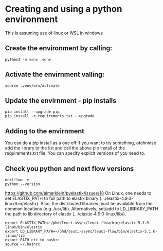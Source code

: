 # Creating and using a python environment

This is assuming use of linux or WSL in windows




## Create the environment by calling:
```
python3 -m venv .venv
```

## Activate the envirnment valling:
```
source .venv/bin/activate
```

## Update the envirnment - pip installs
```
pip install --upgrade pip
pip install -r requirements.txt --upgrade
```

## Adding to the envirnment

You can do a pip install as a one off if you want to try something, otehrwise add the library to the list and call the above pip install of the requirements.txt file. You can specify explicit versions of you need to.

## Check you python and next flow versions
```
nextflow -v
python --version
```
https://github.com/almarklein/pyelastix/issues/18
On Linux, one needs to set ELASTIX_PATH to full path to elastix binary (.../elastix-4.9.0-linux/bin/elastix).
Also, the distributed libraries must be available from the common locations (e.g. /usr/lib). Alternatively, set/add to LD_LIBRARY_PATH the path to lib directory of elastix (.../elastix-4.9.0-linux/lib/).

```
export ELASTIX_PATH=~/phd/leuci-async/leuci-flow/bin/elastix-5.1.0-linux/bin/elastix
export LD_LIBRARY_PATH=~/phd/leuci-async/leuci-flow/bin/elastix-5.1.0-linux/lib
export PATH etc to bashrc
source ~/.bashrc
```